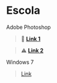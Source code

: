 # Escola

Adobe Photoshop

> :page_facing_up: [**Link 1**](https://github.com/MarcosVitor2005/CENTRO_DE_ESTUDO/raw/main/docs/arquivos/PS32Bits.7z)

> :warning: [**Link 2**](https://mega.nz/folder/QLQA2RQC#WQPWRjhfOOh4gLaKwbTEQQ)

Windows 7

> [Link](/paginas/windows.md)

